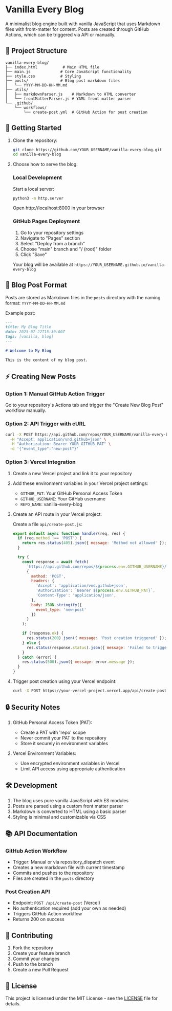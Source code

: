 # Vanilla Every Blog

A minimalist blog engine built with vanilla JavaScript that uses Markdown files with front-matter for content. Posts are created through GitHub Actions, which can be triggered via API or manually.

## 📁 Project Structure

```
vanilla-every-blog/
├── index.html           # Main HTML file
├── main.js             # Core JavaScript functionality
├── style.css           # Styling
├── posts/              # Blog post markdown files
│   └── YYYY-MM-DD-HH-MM.md
├── utils/
│   ├── markdownParser.js    # Markdown to HTML converter
│   └── frontMatterParser.js # YAML front matter parser
└── .github/
    └── workflows/
        └── create-post.yml  # GitHub Action for post creation
```

## 🚀 Getting Started

1. Clone the repository:
   ```bash
   git clone https://github.com/YOUR_USERNAME/vanilla-every-blog.git
   cd vanilla-every-blog
   ```

2. Choose how to serve the blog:

   ### Local Development
   Start a local server:
   ```bash
   python3 -m http.server
   ```
   Open http://localhost:8000 in your browser

   ### GitHub Pages Deployment
   1. Go to your repository settings
   2. Navigate to "Pages" section
   3. Select "Deploy from a branch"
   4. Choose "main" branch and "/ (root)" folder
   5. Click "Save"
   
   Your blog will be available at `https://YOUR_USERNAME.github.io/vanilla-every-blog`

## 📝 Blog Post Format

Posts are stored as Markdown files in the `posts` directory with the naming format: `YYYY-MM-DD-HH-MM.md`

Example post:
```markdown
---
title: My Blog Title
date: 2025-07-22T15:30:00Z
tags: [vanilla, blog]
---

# Welcome to My Blog

This is the content of my blog post.
```

## ⚡ Creating New Posts

### Option 1: Manual GitHub Action Trigger
Go to your repository's Actions tab and trigger the "Create New Blog Post" workflow manually.

### Option 2: API Trigger with cURL
```bash
curl -X POST https://api.github.com/repos/YOUR_USERNAME/vanilla-every-blog/dispatches \
  -H "Accept: application/vnd.github+json" \
  -H "Authorization: Bearer YOUR_GITHUB_PAT" \
  -d '{"event_type":"new-post"}'
```

### Option 3: Vercel Integration

1. Create a new Vercel project and link it to your repository

2. Add these environment variables in your Vercel project settings:
   - `GITHUB_PAT`: Your GitHub Personal Access Token
   - `GITHUB_USERNAME`: Your GitHub username
   - `REPO_NAME`: vanilla-every-blog

3. Create an API route in your Vercel project:

   Create a file `api/create-post.js`:
   ```javascript
   export default async function handler(req, res) {
     if (req.method !== 'POST') {
       return res.status(405).json({ message: 'Method not allowed' });
     }

     try {
       const response = await fetch(
         `https://api.github.com/repos/${process.env.GITHUB_USERNAME}/${process.env.REPO_NAME}/dispatches`,
         {
           method: 'POST',
           headers: {
             'Accept': 'application/vnd.github+json',
             'Authorization': `Bearer ${process.env.GITHUB_PAT}`,
             'Content-Type': 'application/json',
           },
           body: JSON.stringify({
             event_type: 'new-post'
           })
         }
       );

       if (response.ok) {
         res.status(200).json({ message: 'Post creation triggered' });
       } else {
         res.status(response.status).json({ message: 'Failed to trigger post creation' });
       }
     } catch (error) {
       res.status(500).json({ message: error.message });
     }
   }
   ```

4. Trigger post creation using your Vercel endpoint:
   ```bash
   curl -X POST https://your-vercel-project.vercel.app/api/create-post
   ```

## 🔒 Security Notes

1. GitHub Personal Access Token (PAT):
   - Create a PAT with 'repo' scope
   - Never commit your PAT to the repository
   - Store it securely in environment variables

2. Vercel Environment Variables:
   - Use encrypted environment variables in Vercel
   - Limit API access using appropriate authentication

## 🛠️ Development

1. The blog uses pure vanilla JavaScript with ES modules
2. Posts are parsed using a custom front matter parser
3. Markdown is converted to HTML using a basic parser
4. Styling is minimal and customizable via CSS

## 📚 API Documentation

### GitHub Action Workflow
- Trigger: Manual or via repository_dispatch event
- Creates a new markdown file with current timestamp
- Commits and pushes to the repository
- Files are created in the `posts` directory

### Post Creation API
- Endpoint: `POST /api/create-post` (Vercel)
- No authentication required (add your own as needed)
- Triggers GitHub Action workflow
- Returns 200 on success

## 🤝 Contributing

1. Fork the repository
2. Create your feature branch
3. Commit your changes
4. Push to the branch
5. Create a new Pull Request

## 📄 License

This project is licensed under the MIT License - see the [LICENSE](LICENSE) file for details.
